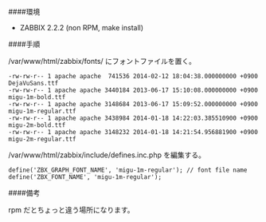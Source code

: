 ####環境

- ZABBIX 2.2.2 (non RPM, make install)

####手順

/var/www/html/zabbix/fonts/ にフォントファイルを置く。

```
-rw-rw-r-- 1 apache apache  741536 2014-02-12 18:04:38.000000000 +0900 DejaVuSans.ttf  
-rw-rw-r-- 1 apache apache 3440184 2013-06-17 15:10:08.000000000 +0900 migu-1m-bold.ttf  
-rw-rw-r-- 1 apache apache 3148684 2013-06-17 15:09:52.000000000 +0900 migu-1m-regular.ttf  
-rw-rw-r-- 1 apache apache 3438984 2014-01-18 14:22:03.385510900 +0900 migu-2m-bold.ttf  
-rw-rw-r-- 1 apache apache 3148232 2014-01-18 14:21:54.956881900 +0900 migu-2m-regular.ttf  
```

/var/www/html/zabbix/include/defines.inc.php を編集する。

```php:defines.inc.php
define('ZBX_GRAPH_FONT_NAME', 'migu-1m-regular'); // font file name  
define('ZBX_FONT_NAME', 'migu-1m-regular');  
```

####備考

rpm だとちょっと違う場所になります。

